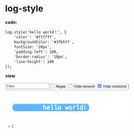 # log-style

**code:**
```
log.style('hello world！', {
    'color': '#ffffff',
    backgroundColor: '#3fb5ff',
    fontSize: '20px',
    'padding-left': 100,
    'border-radius': '10px',
    'line-height': 100
});
```

**view**

<img width="400" src="./images/log-img.png">
